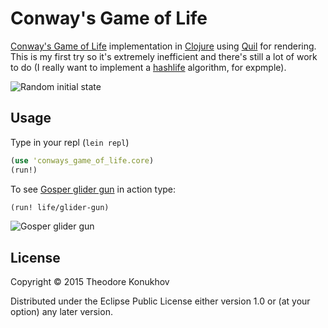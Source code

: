 # Conway's Game of Life

[Conway's Game of Life](http://en.wikipedia.org/wiki/Conway%27s_Game_of_Life) implementation in [Clojure](http://clojure.org) using [Quil](https://github.com/quil/quil) for rendering. This is my first try so it's extremely inefficient and there's still a lot of work to do (I really want to implement a [hashlife](http://en.wikipedia.org/wiki/Hashlife) algorithm, for expmple).

![Random initial state](http://zippy.gfycat.com/QuarrelsomeThatBirdofparadise.gif)

## Usage
Type in your repl (`lein repl`)

```clojure
(use 'conways_game_of_life.core)
(run!)
```

To see [Gosper glider gun](http://www.conwaylife.com/wiki/Gosper_glider_gun) in action type:

```clojure
(run! life/glider-gun)
```

![Gosper glider gun](http://zippy.gfycat.com/AgreeableHeavyCob.gif)

## License

Copyright © 2015 Theodore Konukhov

Distributed under the Eclipse Public License either version 1.0 or (at
your option) any later version.
